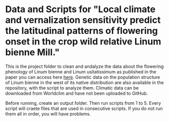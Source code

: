 # Data and Scripts for "Local climate and vernalization sensitivity predict the latitudinal patterns of flowering onset in the crop wild relative Linum bienne Mill."
This is the project folder to clean and andalyze the data about the flowering phenology of Linum bienne and Linum usitatissimum as published in the paper you can access here [here](https://doi.org/10.1093/aob/mcae040).
Genetic data on the population structure of Linum bienne in the west of its native distribution are also available in the repository, with the script to analyze them. Climatic data can be downloaded from Worldclim and have not been uploaded to GitHub.

Before running, create an output folder. Then run scripts from 1 to 5. Every script will craete files that are used in consecutive scripts. If you do not run them all in order, you will have problems.
